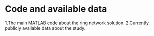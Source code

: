 # Code and available data
1.The main MATLAB code about the ring network solution.
2.Currently publicly available data about the study.
